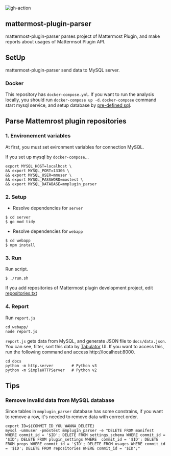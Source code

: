 ![gh-action](https://github.com/kaakaa/mattermost-plugin-parser/workflows/Run/badge.svg)

## mattermost-plugin-parser

mattermost-plugin-parser parses project of Mattermost Plugin, and make reports about usages of Mattermsot Plugin API.

## SetUp

mattermost-plugin-parser send data to MySQL server.

### Docker

This repository has `docker-compose.yml`. If you want to run the analysis locally, you should run `docker-compose up -d`.
`docker-compose` command start mysql service, and setup database by [pre-defined sql](./initdb/).

## Parse Mattemrost plugin repositories

### 1. Environement variables

At first, you must set evironment variables for connection MySQL.

If you set up mysql by `docker-compose`...
```
export MYSQL_HOST=localhost \
&& export MYSQL_PORT=13306 \
&& export MYSQL_USER=mmuser \
&& export MYSQL_PASSWORD=mostest \
&& export MYSQL_DATABASE=mmplugin_parser
```

### 2. Setup

* Resolve dependencies for `server`

```
$ cd server
$ go mod tidy
```

* Resolve dependencies for `webapp`

```
$ cd webapp
$ npm install
```

### 3. Run

Run script.

```
$ ./run.sh
```

If you add repositories of Mattermost plugin development project, edit [repositories.txt](./repositories.txt)

### 4. Report

Run `report.js`

```
cd webapp/
node report.js
```

`report.js` gets data from MySQL, and generate JSON file to `docs/data.json`.
You can see, filter, sort this data by [Tabulator](http://tabulator.info/) UI. If you want to access this, run the following command and access http://localhost:8000.

```
cd docs
python -m http.server        # Python v3
python -m SimpleHTTPServer   # Python v2
```

## Tips

### Remove invalid data from MySQL database

Since tables in `mmplugin_parser` database has some constrains, if you want to remove a row, it's needed to remove data with correct order.

```shell
export ID=${COMMIT_ID_YOU_WANNA_DELETE}
mysql -ummuser -pmostest mmplugin_parser -e "DELETE FROM manifest WHERE commit_id = '$ID'; DELETE FROM settings_schema WHERE commit_id = '$ID'; DELETE FROM plugin_settings WHERE  commit_id = '$ID'; DELETE FROM props WHERE commit_id = '$ID'; DELETE FROM usages WHERE commit_id = '$ID'; DELETE FROM repositories WHERE commit_id = '$ID';"
```